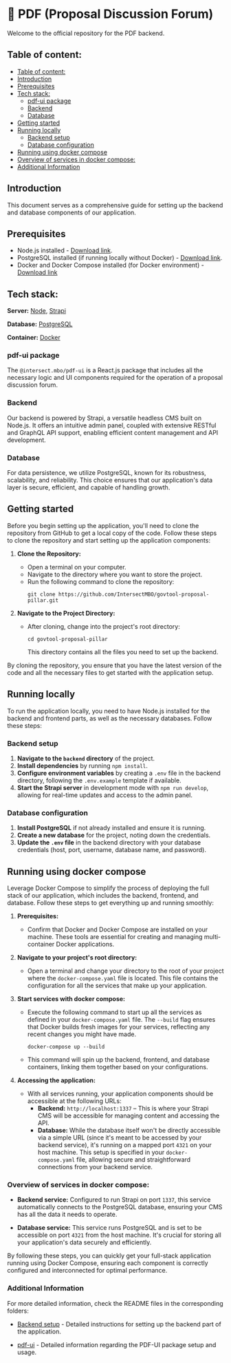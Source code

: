 # 🚀 PDF (Proposal Discussion Forum)

Welcome to the official repository for the PDF backend.

## Table of content:

- [Table of content:](#table-of-content)
- [Introduction](#introduction)
- [Prerequisites](#prerequisites)
- [Tech stack:](#tech-stack)
  - [pdf-ui package](#pdf-ui-package)
  - [Backend](#backend)
  - [Database](#database)
- [Getting started](#getting-started)
- [Running locally](#running-locally)
  - [Backend setup](#backend-setup)
  - [Database configuration](#database-configuration)
- [Running using docker compose](#running-using-docker-compose)
- [Overview of services in docker compose:](#overview-of-services-in-docker-compose)
- [Additional Information](#additional-information)

## Introduction

This document serves as a comprehensive guide for setting up the backend and database components of our application.

## Prerequisites

- Node.js installed - [Download link](https://nodejs.org/en/download/).
- PostgreSQL installed (if running locally without Docker) - [Download link](https://www.postgresql.org/).
- Docker and Docker Compose installed (for Docker environment) - [Download link](https://docs.docker.com/get-started/)

## Tech stack:

**Server:** [Node](https://nodejs.org/en/about/), [Strapi](https://docs.strapi.io/developer-docs/latest/getting-started/introduction.html)

**Database:** [PostgreSQL](https://www.postgresql.org/)

**Container:** [Docker](https://docs.docker.com/get-started/)

### pdf-ui package

The `@intersect.mbo/pdf-ui` is a React.js package that includes all the necessary logic and UI components required for the operation of a proposal discussion forum.

### Backend

Our backend is powered by Strapi, a versatile headless CMS built on Node.js. It offers an intuitive admin panel, coupled with extensive RESTful and GraphQL API support, enabling efficient content management and API development.

### Database

For data persistence, we utilize PostgreSQL, known for its robustness, scalability, and reliability. This choice ensures that our application's data layer is secure, efficient, and capable of handling growth.

## Getting started

Before you begin setting up the application, you'll need to clone the repository from GitHub to get a local copy of the code. Follow these steps to clone the repository and start setting up the application components:

1. **Clone the Repository:**

   - Open a terminal on your computer.
   - Navigate to the directory where you want to store the project.
   - Run the following command to clone the repository:
     ```
     git clone https://github.com/IntersectMBO/govtool-proposal-pillar.git
     ```

2. **Navigate to the Project Directory:**
   - After cloning, change into the project's root directory:
     ```
     cd govtool-proposal-pillar
     ```
     This directory contains all the files you need to set up the backend.

By cloning the repository, you ensure that you have the latest version of the code and all the necessary files to get started with the application setup.

## Running locally

To run the application locally, you need to have Node.js installed for the backend and frontend parts, as well as the necessary databases. Follow these steps:

### Backend setup

1. **Navigate to the `backend` directory** of the project.
2. **Install dependencies** by running `npm install`.
3. **Configure environment variables** by creating a `.env` file in the backend directory, following the `.env.example` template if available.
4. **Start the Strapi server** in development mode with `npm run develop`, allowing for real-time updates and access to the admin panel.

### Database configuration

1. **Install PostgreSQL** if not already installed and ensure it is running.
2. **Create a new database** for the project, noting down the credentials.
3. **Update the `.env` file** in the backend directory with your database credentials (host, port, username, database name, and password).

## Running using docker compose

Leverage Docker Compose to simplify the process of deploying the full stack of our application, which includes the backend, frontend, and database. Follow these steps to get everything up and running smoothly:

1. **Prerequisites:**

   - Confirm that Docker and Docker Compose are installed on your machine. These tools are essential for creating and managing multi-container Docker applications.

2. **Navigate to your project's root directory:**

   - Open a terminal and change your directory to the root of your project where the `docker-compose.yaml` file is located. This file contains the configuration for all the services that make up your application.

3. **Start services with docker compose:**

   - Execute the following command to start up all the services as defined in your `docker-compose.yaml` file. The `--build` flag ensures that Docker builds fresh images for your services, reflecting any recent changes you might have made.
     ```
     docker-compose up --build
     ```
   - This command will spin up the backend, frontend, and database containers, linking them together based on your configurations.

4. **Accessing the application:**
   - With all services running, your application components should be accessible at the following URLs:
     - **Backend:** `http://localhost:1337` – This is where your Strapi CMS will be accessible for managing content and accessing the API.
     - **Database:** While the database itself won't be directly accessible via a simple URL (since it's meant to be accessed by your backend service), it's running on a mapped port `4321` on your host machine. This setup is specified in your `docker-compose.yaml` file, allowing secure and straightforward connections from your backend service.

### Overview of services in docker compose:

- **Backend service:** Configured to run Strapi on port `1337`, this service automatically connects to the PostgreSQL database, ensuring your CMS has all the data it needs to operate.

- **Database service:** This service runs PostgreSQL and is set to be accessible on port `4321` from the host machine. It's crucial for storing all your application's data securely and efficiently.

By following these steps, you can quickly get your full-stack application running using Docker Compose, ensuring each component is correctly configured and interconnected for optimal performance.

### Additional Information

For more detailed information, check the README files in the corresponding folders:

- [Backend setup](./backend/README.md) - Detailed instructions for setting up the backend part of the application.

- [pdf-ui](./pdf-ui/README.md) - Detailed information regarding the PDF-UI package setup and usage.
